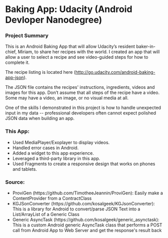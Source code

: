# Baking App: Udacity (Android Devloper Nanodegree)

<body>
  <h3>Project Summary</h3>
  <p>This is an Android Baking App that will allow Udacity’s resident baker-in-chief, Miriam, to share her recipes with the world. 
  I created an app that will allow a user to select a recipe and see video-guided steps for how to complete it.

The recipe listing is located here (http://go.udacity.com/android-baking-app-json).

The JSON file contains the recipes' instructions, ingredients, videos and images for this app. 
Don’t assume that all steps of the recipe have a video. Some may have a video, an image, or no visual media at all.

One of the skills I demonstrated in this project is how to handle unexpected input in my data -- professional developers often cannot expect polished JSON data when building an app.</p>
  
  <h3>This App:</h3>
    <ul>
      <li>Used MediaPlayer/Exoplayer to display videos.</li>
      <li>Handled error cases in Android.</li>
      <li>Added a widget to this app experience.</li>
      <li>Leveraged a third-party library in this app.</li>
      <li>Used Fragments to create a responsive design that works on phones and tablets.</li>
    </ul>
  
  <h3>Source:</h3>
    <ul>
      <li>ProviGen (https://github.com/TimotheeJeannin/ProviGen): Easily make a ContentProvider from a ContractClass</li>
      <li>KGJSonConverter (https://github.com/kosalgeek/KGJsonConverter): This is a library for Android to convert/parse JSON Text into a List/ArrayList of a Generic Class</li>
      <li>Generic AsyncTask (https://github.com/kosalgeek/generic_asynctask): This is a custom Android generic AsyncTask class that performs a POST call from Android App to Web Server and get the response's result back</li>
    </ul>
</body>
